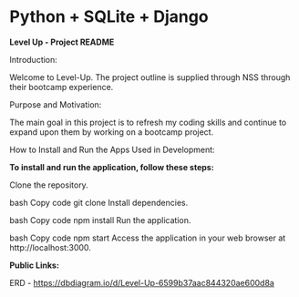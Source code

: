 # Python + SQLite + Django

**Level Up - Project README**

Introduction:

Welcome to Level-Up. The project outline is supplied through NSS through their bootcamp experience.  


Purpose and Motivation:

The main goal in this project is to refresh my coding skills and continue to expand upon them by working on a bootcamp project.


How to Install and Run the Apps Used in Development:

**To install and run the application, follow these steps:**

Clone the repository.

bash
Copy code
git clone <repository-url>
Install dependencies.

bash
Copy code
npm install
Run the application.

bash
Copy code
npm start
Access the application in your web browser at http://localhost:3000.





**Public Links:**

ERD - https://dbdiagram.io/d/Level-Up-6599b37aac844320ae600d8a





